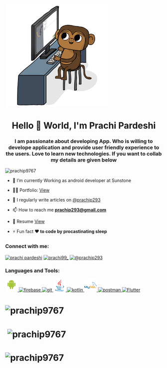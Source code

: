 ![git](https://github.com/keshavsingh4522/keshavsingh4522/blob/master/Assets/Monkey_Kid_Coding.gif?raw=true)

<h1 align="center">Hello 👋 World, I'm Prachi Pardeshi</h1>
<h3 align="center">I am passionate about developing App. Who is willing to develope application and provide user friendly experience to the users. Love to learn new technologies.  If you want to collab my details are given below </h3>

<p align="left"> <img src="https://komarev.com/ghpvc/?username=prachip9767&label=Profile%20views&color=0e75b6&style=flat" alt="prachip9767" /> </p>


- 🌱 I’m currently Working as android developer at Sunstone

- 👨‍💻 Portfolio: [View](https://prachip9767.github.io/)

- 📝 I regularly write articles on [@prachip293](https://medium.com/@prachip293)

- 📫 How to reach me **prachip293@gmail.com**

- 📄 Resume [View](https://drive.google.com/drive/folders/1Pg5gh2kLyt1oTs5bxdSpNnuQHxWyBuDv)

- ⚡ Fun fact **❤️ to code by procastinating sleep**

<h3 align="left">Connect with me:</h3>
<p align="left">
<a href="https://linkedin.com/in/prachi pardeshi" target="blank"><img align="center" src="https://raw.githubusercontent.com/rahuldkjain/github-profile-readme-generator/master/src/images/icons/Social/linked-in-alt.svg" alt="prachi pardeshi" height="30" width="40" /></a>
<a href="https://instagram.com/prachi99_" target="blank"><img align="center" src="https://raw.githubusercontent.com/rahuldkjain/github-profile-readme-generator/master/src/images/icons/Social/instagram.svg" alt="prachi99_" height="30" width="40" /></a>
<a href="https://medium.com/@prachip293" target="blank"><img align="center" src="https://raw.githubusercontent.com/rahuldkjain/github-profile-readme-generator/master/src/images/icons/Social/medium.svg" alt="@prachip293" height="30" width="40" /></a>
</p>

<h3 align="left">Languages and Tools:</h3>
<p align="left"> <a href="https://developer.android.com" target="_blank"> <img src="https://raw.githubusercontent.com/devicons/devicon/master/icons/android/android-original-wordmark.svg" alt="android" width="40" height="40"/> </a> <a href="https://firebase.google.com/" target="_blank"> <img src="https://www.vectorlogo.zone/logos/firebase/firebase-icon.svg" alt="firebase" width="40" height="40"/> </a> <a href="https://git-scm.com/" target="_blank"> <img src="https://www.vectorlogo.zone/logos/git-scm/git-scm-icon.svg" alt="git" width="40" height="40"/> </a> <a href="https://www.java.com" target="_blank"> <img src="https://raw.githubusercontent.com/devicons/devicon/master/icons/java/java-original.svg" alt="java" width="40" height="40"/> </a> <a href="https://kotlinlang.org" target="_blank"> <img src="https://www.vectorlogo.zone/logos/kotlinlang/kotlinlang-icon.svg" alt="kotlin" width="40" height="40"/> </a> <a href="https://www.mysql.com/" target="_blank"> <img src="https://raw.githubusercontent.com/devicons/devicon/master/icons/mysql/mysql-original-wordmark.svg" alt="mysql" width="40" height="40"/> </a> <a href="https://postman.com" target="_blank"> <img src="https://www.vectorlogo.zone/logos/getpostman/getpostman-icon.svg" alt="postman" width="40" height="40"/> </a> <a href="https://flutter.dev/" target="_blank"> <img src="https://github.com/dev-sunstone/hub_app/assets/114467725/dfd89e4e-cb85-476b-b4a6-28e6c7b11483" alt="Flutter" width="40" height="40"/> </a></p>



# <p><img align="center" src="https://github-readme-stats.vercel.app/api/top-langs?username=prachip9767&show_icons=true&locale=en&layout=compact" alt="prachip9767" /></p>

# <p>&nbsp;<img align="center" src="https://github-readme-stats.vercel.app/api?username=prachip9767&show_icons=true&locale=en" alt="prachip9767" /></p>

# <p><img align="center" src="https://github-readme-streak-stats.herokuapp.com/?user=prachip9767&" alt="prachip9767" /></p>
